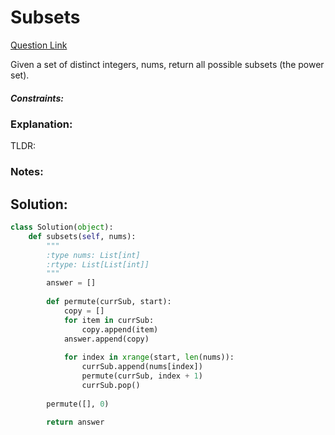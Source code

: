 # Subsets  

[Question Link](https://leetcode.com/problems/subsets/)  

Given a set of distinct integers, nums, return all possible subsets (the power set).

##### Constraints:

### Explanation:
TLDR: 

### Notes:


## Solution:
```Python
class Solution(object):
    def subsets(self, nums):
        """
        :type nums: List[int]
        :rtype: List[List[int]]
        """
        answer = []
        
        def permute(currSub, start):
            copy = []
            for item in currSub:
                copy.append(item)
            answer.append(copy)
            
            for index in xrange(start, len(nums)):
                currSub.append(nums[index])
                permute(currSub, index + 1)
                currSub.pop()
            
        permute([], 0)
        
        return answer
```